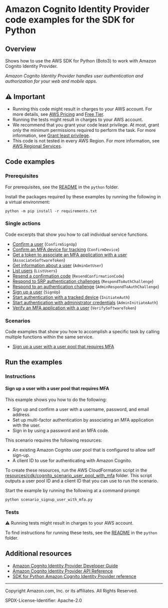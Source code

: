 <!--Generated by WRITEME on 2023-10-13 17:49:14.723890 (UTC)-->
# Amazon Cognito Identity Provider code examples for the SDK for Python

## Overview

Shows how to use the AWS SDK for Python (Boto3) to work with Amazon Cognito Identity Provider.

<!--custom.overview.start-->
<!--custom.overview.end-->

*Amazon Cognito Identity Provider handles user authentication and authorization for your web and mobile apps.*

## ⚠ Important

* Running this code might result in charges to your AWS account. For more details, see [AWS Pricing](https://aws.amazon.com/pricing/?aws-products-pricing.sort-by=item.additionalFields.productNameLowercase&aws-products-pricing.sort-order=asc&awsf.Free%20Tier%20Type=*all&awsf.tech-category=*all) and [Free Tier](https://aws.amazon.com/free/?all-free-tier.sort-by=item.additionalFields.SortRank&all-free-tier.sort-order=asc&awsf.Free%20Tier%20Types=*all&awsf.Free%20Tier%20Categories=*all).
* Running the tests might result in charges to your AWS account.
* We recommend that you grant your code least privilege. At most, grant only the minimum permissions required to perform the task. For more information, see [Grant least privilege](https://docs.aws.amazon.com/IAM/latest/UserGuide/best-practices.html#grant-least-privilege).
* This code is not tested in every AWS Region. For more information, see [AWS Regional Services](https://aws.amazon.com/about-aws/global-infrastructure/regional-product-services).

<!--custom.important.start-->
<!--custom.important.end-->

## Code examples

### Prerequisites

For prerequisites, see the [README](../../README.md#Prerequisites) in the `python` folder.

Install the packages required by these examples by running the following in a virtual environment:

```
python -m pip install -r requirements.txt
```

<!--custom.prerequisites.start-->
<!--custom.prerequisites.end-->

### Single actions

Code excerpts that show you how to call individual service functions.

* [Confirm a user](cognito_idp_actions.py#L114) (`ConfirmSignUp`)
* [Confirm an MFA device for tracking](cognito_idp_actions.py#L288) (`ConfirmDevice`)
* [Get a token to associate an MFA application with a user](cognito_idp_actions.py#L205) (`AssociateSoftwareToken`)
* [Get information about a user](cognito_idp_actions.py#L22) (`AdminGetUser`)
* [List users](cognito_idp_actions.py#L141) (`ListUsers`)
* [Resend a confirmation code](cognito_idp_actions.py#L90) (`ResendConfirmationCode`)
* [Respond to SRP authentication challenges](cognito_idp_actions.py#L337) (`RespondToAuthChallenge`)
* [Respond to an authentication challenge](cognito_idp_actions.py#L249) (`AdminRespondToAuthChallenge`)
* [Sign up a user](cognito_idp_actions.py#L52) (`SignUp`)
* [Start authentication with a tracked device](cognito_idp_actions.py#L336) (`InitiateAuth`)
* [Start authentication with administrator credentials](cognito_idp_actions.py#L160) (`AdminInitiateAuth`)
* [Verify an MFA application with a user](cognito_idp_actions.py#L226) (`VerifySoftwareToken`)

### Scenarios

Code examples that show you how to accomplish a specific task by calling multiple
functions within the same service.

* [Sign up a user with a user pool that requires MFA](scenario_signup_user_with_mfa.py)

## Run the examples

### Instructions


<!--custom.instructions.start-->
<!--custom.instructions.end-->



#### Sign up a user with a user pool that requires MFA

This example shows you how to do the following:

* Sign up and confirm a user with a username, password, and email address.
* Set up multi-factor authentication by associating an MFA application with the user.
* Sign in by using a password and an MFA code.

<!--custom.scenario_prereqs.cognito-identity-provider_Scenario_SignUpUserWithMfa.start-->
This scenario requires the following resources:

* An existing Amazon Cognito user pool that is configured to allow self sign-up.
* A client ID to use for authenticating with Amazon Cognito.

To create these resources, run the AWS CloudFormation script in the
[resources/cdk/cognito_scenario_user_pool_with_mfa](../../../resources/cdk/cognito_scenario_user_pool_with_mfa)
folder. This script outputs a user pool ID and a client ID that you can use to run
the scenario.
<!--custom.scenario_prereqs.cognito-identity-provider_Scenario_SignUpUserWithMfa.end-->

Start the example by running the following at a command prompt:

```
python scenario_signup_user_with_mfa.py
```


<!--custom.scenarios.cognito-identity-provider_Scenario_SignUpUserWithMfa.start-->
<!--custom.scenarios.cognito-identity-provider_Scenario_SignUpUserWithMfa.end-->

### Tests

⚠ Running tests might result in charges to your AWS account.


To find instructions for running these tests, see the [README](../../README.md#Tests)
in the `python` folder.



<!--custom.tests.start-->
<!--custom.tests.end-->

## Additional resources

* [Amazon Cognito Identity Provider Developer Guide](https://docs.aws.amazon.com/cognito/latest/developerguide/cognito-user-identity-pools.html)
* [Amazon Cognito Identity Provider API Reference](https://docs.aws.amazon.com/cognito-user-identity-pools/latest/APIReference/Welcome.html)
* [SDK for Python Amazon Cognito Identity Provider reference](https://boto3.amazonaws.com/v1/documentation/api/latest/reference/services/cognito-idp.html)

<!--custom.resources.start-->
<!--custom.resources.end-->

---

Copyright Amazon.com, Inc. or its affiliates. All Rights Reserved.

SPDX-License-Identifier: Apache-2.0